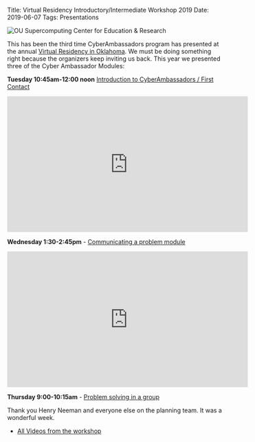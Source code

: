 Title: Virtual Residency Introductory/Intermediate Workshop 2019
Date: 2019-06-07
Tags: Presentations

![OU Supercomputing Center for Education & Research](http://colbrydi.github.io/cyberambassadors/images/OU.jpg)

This has been the third time CyberAmbassadors program has presented at the annual [Virtual Residency in Oklahoma](http://www.oscer.ou.edu/virtualresidency2019.php). We must be doing something right because the organizers keep inviting us back.  This year we presented three of the Cyber Ambassador Modules:

**Tuesday 10:45am-12:00 noon** [Introduction to CyberAmbassadors / First Contact](https://docs.google.com/presentation/d/13m-cntU9w9Tw4BU_oS7-uEdL0CYxdAQDpNBaTpSYmTA/edit?usp=sharing)

<iframe width="560" height="315" src="https://www.youtube.com/embed/uVjpx8dtHIQ" frameborder="0" allow="accelerometer; autoplay; encrypted-media; gyroscope; picture-in-picture" allowfullscreen></iframe>

**Wednesday 1:30-2:45pm** - [Communicating a problem module](https://docs.google.com/presentation/d/1HIjafuXNB0hXuki2yRoZzd1qWq6r0YW_oJsUTOG2O-Q/edit?usp=sharing)

<iframe width="560" height="315" src="https://www.youtube.com/embed/csZhksxrWZ8" frameborder="0" allow="accelerometer; autoplay; encrypted-media; gyroscope; picture-in-picture" allowfullscreen></iframe>

**Thursday 9:00-10:15am** - [Problem solving in a group](https://docs.google.com/presentation/d/1oqLJVA3Jp_m94TArL6sy-0adJScl0loLL-FPlE_NXMA/edit?usp=sharing)

Thank you Henry Neeman and everyone else on the planning team. It was a wonderful week.

- [All Videos from the workshop](https://www.youtube.com/channel/UCW1vF_H8ZhsHW4W8Dq3GGdg)
